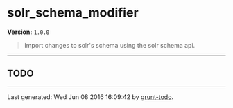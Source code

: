 # solr_schema_modifier

**Version:** `1.0.0`

> Import changes to solr's schema using the solr schema api.

* * *

## TODO


* * *

Last generated: Wed Jun 08 2016 16:09:42 by [grunt-todo](https://github.com/leny/grunt-todo).
